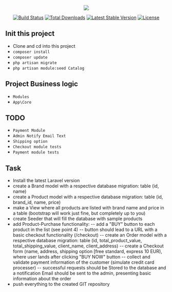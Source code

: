 <p align="center"><img src="https://laravel.com/assets/img/components/logo-laravel.svg"></p>

<p align="center">
<a href="https://travis-ci.org/laravel/framework"><img src="https://travis-ci.org/laravel/framework.svg" alt="Build Status"></a>
<a href="https://packagist.org/packages/laravel/framework"><img src="https://poser.pugx.org/laravel/framework/d/total.svg" alt="Total Downloads"></a>
<a href="https://packagist.org/packages/laravel/framework"><img src="https://poser.pugx.org/laravel/framework/v/stable.svg" alt="Latest Stable Version"></a>
<a href="https://packagist.org/packages/laravel/framework"><img src="https://poser.pugx.org/laravel/framework/license.svg" alt="License"></a>
</p>

## Init this project

- Clone and cd into this project
- ```composer install```
- ```composer update```
- ```php artisan migrate```
- ```php artisan module:seed Catalog```

## Project Business logic
- ```Modules```
- ```App\Core```

## TODO
- ```Payment Module```
- ```Admin Notify Email Text```
- ```Shipping option```
- ```Checkout module tests```
- ```Payment module tests```


## Task
- Install the latest Laravel version
- create a Brand model with a respective database migration: table (id, name)
- create a Product model with a respective database migration: table (id, brand_id, name, price)
- make a View where all products are listed with brand name and price in a table (bootstrap will work just fine, but completely up to you)
- create Seeder that will fill the database with sample products
- add Product-Purchase functionality:
-- add a "BUY" button to each product in the list (see point 4)
-- button should lead to a URL with a basic checkout functionality (/checkout)
-- create an Order model with a respective database migration: table (id, total_product_value, total_shipping_value, client_name, client_address)
-- create a Checkout form (name, address, shipping option [free standard, express 10 EUR), where user lands after clicking "BUY NOW" button
-- collect and validate payment information of the customer (simulate credit card processer)
-- successful requests should be Stored to the database and a notification Email should be sent to the admin, presenting basic information about the order
- push everything to the created GIT repository
